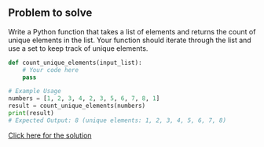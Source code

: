 ## Problem to solve
Write a Python function that takes a list of elements and returns the count of unique elements in the list. Your function should iterate through the list and use a set to keep track of unique elements.

``` python
def count_unique_elements(input_list):
    # Your code here
    pass

# Example Usage
numbers = [1, 2, 3, 4, 2, 3, 5, 6, 7, 8, 1]
result = count_unique_elements(numbers)
print(result)
# Expected Output: 8 (unique elements: 1, 2, 3, 4, 5, 6, 7, 8) 

``` 
[Click here for the solution](2-link-to-solution.md)
